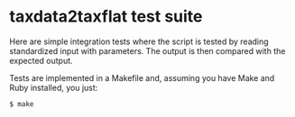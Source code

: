 # taxdata2taxflat test suite

Here are simple integration tests where the script is tested by reading standardized
input with parameters. The output is then compared with the expected output.

Tests are implemented in a Makefile and, assuming you have Make and Ruby installed, you
just:

```
$ make
```
